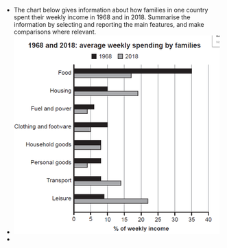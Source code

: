 - The chart below gives information about how families in one country spent their weekly income in 1968 and in 2018. Summarise the information by selecting and reporting the main features, and make comparisons where relevant.
- ![image.png](../assets/image_1717036509305_0.png)
-